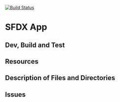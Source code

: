 [![Build Status](http://ec2-18-222-180-178.us-east-2.compute.amazonaws.com:8080/buildStatus/icon?job=qa)](http://ec2-18-222-180-178.us-east-2.compute.amazonaws.com:8080/job/qa/)


# SFDX  App

## Dev, Build and Test



## Resources


## Description of Files and Directories


## Issues



